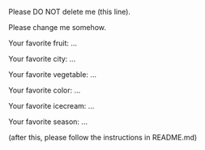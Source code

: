 Please DO NOT delete me (this line).


Please change me somehow.

Your favorite fruit: ...

Your favorite city: ...

Your favorite vegetable: ...

Your favorite color: ...

Your favorite icecream: ...

Your favorite season: ...

(after this, please follow the instructions in README.md)

